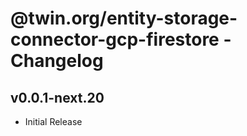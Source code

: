 # @twin.org/entity-storage-connector-gcp-firestore - Changelog

## v0.0.1-next.20

- Initial Release
